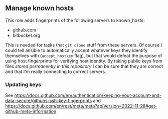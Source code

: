 Manage known hosts
------------------

This role adds fingerprints of the following servers to known_hosts:
- github.com
- bitbucket.org

This is needed for tasks that `git clone` stuff from these servers.
Of course I could tell ansible to automatically accept whatever keys
they identify themselves with (`accept_hostkey` flag), but that would
defeat the purpose of using host fingerprints for verifying host identity.
By taking public keys from files *stored permanently in this repository*
I can be sure that they are correct and that I'm really connecting to
correct servers.

### Updating keys

See
https://docs.github.com/en/authentication/keeping-your-account-and-data-secure/githubs-ssh-key-fingerprints
and
https://docs.github.com/en/rest/meta/meta?apiVersion=2022-11-28#get-github-meta-information
